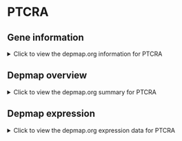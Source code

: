 <h1>PTCRA</h1>

<h2>Gene information</h2>
<details>
  <summary>Click to view the depmap.org information for PTCRA</summary>
  <iframe src="https://depmap.org/portal/gene/PTCRA?tab=about" style="border:none;width:100%;height:800px"></iframe>
</details>

<h2>Depmap overview</h2>
<details>
  <summary>Click to view the depmap.org summary for PTCRA</summary>
  <iframe src="https://depmap.org/portal/gene/PTCRA?tab=overview" style="border:none;width:100%;height:800px"></iframe>
</details>

<h2>Depmap expression</h2>
<details>
  <summary>Click to view the depmap.org expression data for PTCRA</summary>
  <iframe src="https://depmap.org/portal/gene/PTCRA?tab=characterization" style="border:none;width:100%;height:800px"></iframe>
</details>


<!--
<h2>Reactome Pathway diagram</h2>
PNAME
-->


